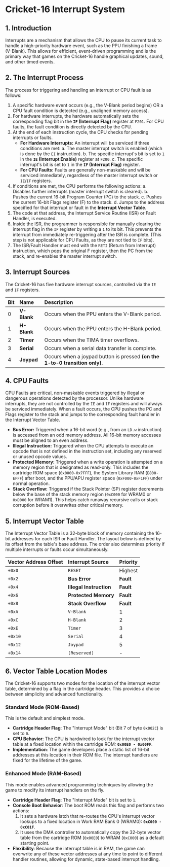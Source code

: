 # **Cricket-16 Interrupt System**

## **1. Introduction**

Interrupts are a mechanism that allows the CPU to pause its current task to handle a high-priority hardware event, such as the PPU finishing a frame (V-Blank). This allows for efficient, event-driven programming and is the primary way that games on the Cricket-16 handle graphical updates, sound, and other timed events.

## **2. The Interrupt Process**

The process for triggering and handling an interrupt or CPU fault is as follows:

1.  A specific hardware event occurs (e.g., the V-Blank period begins) OR a CPU fault condition is detected (e.g., unaligned memory access).
2.  For hardware interrupts, the hardware automatically sets the corresponding flag bit in the **`IF` (Interrupt Flag)** register at `F201`. For CPU faults, the fault condition is directly detected by the CPU.
3.  At the end of each instruction cycle, the CPU checks for pending interrupts or faults.
    - **For Hardware Interrupts:** An interrupt will be serviced if three conditions are met:
      a. The master interrupt switch is enabled (which is done by the `EI` instruction).
      b. The specific interrupt's bit is set to `1` in the **`IE` (Interrupt Enable)** register at `F200`.
      c. The specific interrupt's bit is set to `1` in the **`IF` (Interrupt Flag)** register.
    - **For CPU Faults:** Faults are generally non-maskable and will be serviced immediately, regardless of the master interrupt switch or `IE`/`IF` registers.
4.  If conditions are met, the CPU performs the following actions:
    a. Disables further interrupts (master interrupt switch is cleared).
    b. Pushes the current 16-bit Program Counter (PC) to the stack.
    c. Pushes the current 16-bit Flags register (F) to the stack.
    d. Jumps to the address specified for that interrupt or fault in the **Interrupt Vector Table**.
5.  The code at that address, the Interrupt Service Routine (ISR) or Fault Handler, is executed.
6.  Inside the ISR, the programmer is responsible for manually clearing the interrupt flag in the `IF` register by writing a `1` to its bit. This prevents the interrupt from immediately re-triggering after the ISR is complete. (This step is not applicable for CPU Faults, as they are not tied to `IF` bits).
7.  The ISR/Fault Handler must end with the `RETI` (Return from Interrupt) instruction, which pops the original F register, then the PC from the stack, and re-enables the master interrupt switch.

## **3. Interrupt Sources**

The Cricket-16 has five hardware interrupt sources, controlled via the `IE` and `IF` registers.

| Bit | Name        | Description                                                                 |
| :-- | :---------- | :-------------------------------------------------------------------------- |
| 0   | **V-Blank** | Occurs when the PPU enters the V-Blank period.                              |
| 1   | **H-Blank** | Occurs when the PPU enters the H-Blank period.                              |
| 2   | **Timer**   | Occurs when the TIMA timer overflows.                                       |
| 3   | **Serial**  | Occurs when a serial data transfer is complete.                             |
| 4   | **Joypad**  | Occurs when a joypad button is pressed **(on the 1-to-0 transition only)**. |

## **4. CPU Faults**

CPU Faults are critical, non-maskable events triggered by illegal or dangerous operations detected by the processor. Unlike hardware interrupts, they are not controlled by the `IE` and `IF` registers and will always be serviced immediately. When a fault occurs, the CPU pushes the PC and Flags register to the stack and jumps to the corresponding fault handler in the Interrupt Vector Table.

- **Bus Error:** Triggered when a 16-bit word (e.g., from an `LD.w` instruction) is accessed from an odd memory address. All 16-bit memory accesses must be aligned to an even address.
- **Illegal Instruction:** Triggered when the CPU attempts to execute an opcode that is not defined in the instruction set, including any reserved or unused opcode values.
- **Protected Memory:** Triggered when a write operation is attempted on a memory region that is designated as read-only. This includes the cartridge ROM space (`0x0000-0x7FFF`), the System Library RAM (`E800-EFFF`) after boot, and the PPU/APU register space (`0xF000-0xF1FF`) under normal operation.
- **Stack Overflow:** Triggered if the Stack Pointer (SP) register decrements below the base of the stack memory region (`0xC000` for WRAM0 or `0xD000` for WRAM1). This helps catch runaway recursive calls or stack corruption before it overwrites other critical memory.

## **5. Interrupt Vector Table**

The Interrupt Vector Table is a 32-byte block of memory containing the 16-bit addresses for each ISR or Fault Handler. The layout below is defined by its offset from the table's base address. The order also determines priority if multiple interrupts or faults occur simultaneously.

| Vector Address Offset | Interrupt Source        | Priority  |
| :-------------------- | :---------------------- | :-------- |
| `+0x0`                | `RESET`                 | Highest   |
| `+0x2`                | **Bus Error**           | **Fault** |
| `+0x4`                | **Illegal Instruction** | **Fault** |
| `+0x6`                | **Protected Memory**    | **Fault** |
| `+0x8`                | **Stack Overflow**      | **Fault** |
| `+0xA`                | `V-Blank`               | 1         |
| `+0xC`                | `H-Blank`               | 2         |
| `+0xE`                | `Timer`                 | 3         |
| `+0x10`               | `Serial`                | 4         |
| `+0x12`               | `Joypad`                | 5         |
| `+0x14`               | `(Reserved)`            | -         |

## **6. Vector Table Location Modes**

The Cricket-16 supports two modes for the location of the interrupt vector table, determined by a flag in the cartridge header. This provides a choice between simplicity and advanced functionality.

### **Standard Mode (ROM-Based)**

This is the default and simplest mode.

- **Cartridge Header Flag**: The "Interrupt Mode" bit (Bit 7 of byte `0x002C`) is set to `0`.
- **CPU Behavior**: The CPU is hardwired to look for the interrupt vector table at a fixed location within the cartridge ROM: **`0x00E0 - 0x00FF`**.
- **Implementation**: The game developers place a static list of 16-bit addresses at this location in their ROM file. The interrupt handlers are fixed for the lifetime of the game.

### **Enhanced Mode (RAM-Based)**

This mode enables advanced programming techniques by allowing the game to modify its interrupt handlers on the fly.

- **Cartridge Header Flag**: The "Interrupt Mode" bit is set to `1`.
- **Console Boot Behavior**: The boot ROM reads this flag and performs two actions:
  1.  It sets a hardware latch that re-routes the CPU's interrupt vector lookups to a fixed location in Work RAM Bank 0 (WRAM0): **`0xC000 - 0xC01F`**.
  2.  It uses the DMA controller to automatically copy the 32-byte vector table from the cartridge ROM (`0x00E0`) to WRAM (`0xC000`) as a default starting point.
- **Flexibility**: Because the interrupt table is in RAM, the game can overwrite any of these vector addresses at any time to point to different handler routines, allowing for dynamic, state-based interrupt handling.
